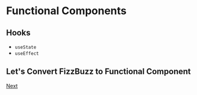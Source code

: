 # Functional Components

## Hooks

- `useState`
- `useEffect`

## Let's Convert FizzBuzz to Functional Component

[Next](./remove-logic-from-components.md)